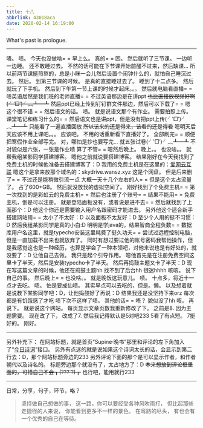 ```yaml
---
title: 十八
abbrlink: 43018aca
date: 2020-02-14 16:19:00
---
```

What's past is prologue.

<!--more-->

----------


唔。
啧。
今天也没做啥= =
早上么。
真的= =
困。
然后就听了三节课。
一边听一边睡。
还不敢睡过去。
不然的话可能在下节课开始前醒不过来，然后缺课...
所以前两节课挺煎熬的，总是小眯一会儿然后设置个闹钟什么的，就怕自己睡沉过去。
然后。
到第三节课的时候。
是真的直接睡过去了。
睡到了十二点多。
然后就玩了下手机。
然后到下午第一节上课的时候才起床。。。
然后就电脑看直播= =
啧英语居然是我们班的老师直播= =
不过英语那边是在讲ppt
~~也比直接放视频好啊(╯‵□′)╯︵┻━┻~~
然后ppt已经上传到钉钉群文件那边，然后可以下载了= =
嗯
这个很不错 = =
然后语文的话。
啧。
就是说语文那个有作业。
需要拍照上传。
课堂笔记和练习什么的= =
然后语文也是讲ppt，但是没有把ppt上传(╯‵□′)╯︵┻━┻
只能看了一遍直播回放
~~所以该来的还是得来，该看的还是得看~~
嗯明天后天应该不用上课吧。。。
应该吧。
不用的话重新看下直播好了。
全部刷完= =
顺便把寒假作业全部写完。
对，哪怕是抄也要写完...
就五张试卷(╯‵□′)╯︵┻━┻
不对貌似是六张，一张是作业啧
算了不管= =
嗯然后晚上。
晚上。。
也没啥。。
就帮我组某影同学搭建博客。
嗯他之前就说要搭建博客。
结果刚好在今天我找到了免费主机的时候他准备去搭建博客了：D
我用的免费主机是在这里的：[爱网云互联][1]
嗯这个是拿来放那个域名的：skydrive.wansz.xyz
这是个网盘。
但是后来删了= =
不过还是能稍微引流一点
大概一天十几个左右的人= =
但是这个太占流量了。
占了600+GB。
然后就没放我的虚拟空间了。
刚好找到了个免费主机= =
第一次找到的是彩虹云的免费主机= =
然后也注册了个账号= =
结果不能用= =
免费主机，倒是可以注册。
就是登陆面板没有，或者说是进不去= =
然后就找到了上面那个：D
他这个你还是需要输入用户名跟密码才能进去。
另外他这个适合新手搭建网站用= =
太小了不太好：D
以及面板不太友好：D
至少个人用的挺不习惯：D
然后我组某影同学是真的小白:D
明明是学java的，结果智商全程负数= =
数据库用户名这里，就是typecho安装这里耗费了挺久功夫= =
尝试过远程控制电脑，但是一直加载不出来也就放弃了。
同时有想过要过他的账号密码我帮他操作，但是我感觉这也是一种经历，也算是学会了一种本领吧，对他来说也是有好处的，就没要了：D
让他自己去做。
我只是起个引导作用。
嗯他首先是在注册免费空间这里卡了半天，然后是安装typecho卡了半天。
然后再捣鼓主题又卡了半天：D
现在写这篇文章的时候，他还在捣鼓主题hh
找不到了后台hh
很迷hhhh
咳咳。
说下自己的事。
然后晚上= =
也没啥。。
就是晚饭这玩意儿。
啧。
十点多，将近十一点才去吃。
啧。
怕是要成仙啧。
其实早点可以去吃的，但是。懒。
以及想着就是说教下某影同学吧：D，让他捣鼓好了再说：D
结果我还是没坚持下来orz
每次都是有饥饿感了才吃
啧下次不这样了啧。
其他的话= =
唔？
貌似没了hh
咳。
再说下。
就是说这个网站。
每页显示文章页数我重新修改了下。
之前是8.
因为主题需要。
现在改了下，
改成了7.
然后我记得默认是5对吧233
5看了有点短。
7挺好的。
刚好。


----------
另外补充下：
在网站标题，就是首页“Supine·晚书”那里和评论的左下角加入了“[今日诗词][2]”接口。
另外有点迷的就是说如果这个诗词太长的话，会显示到第二行去：D，那个网站标题旁边的233
另外评论下面的那个是可以显示作者，和作者朝代以及诗名的。
标题旁边那个就没有了，太占地方了：D
~~本来想放到评论框里面的，可惜自己不会┓(???`?)┏~~
也行吧，能用就行233

----------
日常，分享，句子，环节，咯？


> 坚持做自己想做的事，
> 这一路，你可以要经受各种风吹雨打，
> 但比起那些走捷径的人来说，
> 你能看到更多不一样的景色。
> 在弯路的尽头，
> 有也会有一个优秀的自己在等待。


[1]: https://host.iisat.cn/
[2]: https://www.jinrishici.com/